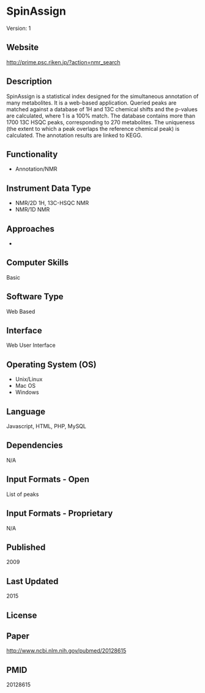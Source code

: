 # SpinAssign
Version: 1

## Website
http://prime.psc.riken.jp/?action=nmr_search

## Description
SpinAssign is a statistical index designed for the simultaneous annotation of many metabolites. It is a web-based application. Queried peaks are matched against a database of 1H and 13C chemical shifts and the p-values are calculated, where 1 is a 100% match. The database contains more than 1700 13C HSQC peaks, corresponding to 270 metabolites. The uniqueness (the extent to which a peak overlaps the reference chemical peak) is calculated. The annotation results are linked to KEGG.

## Functionality
- Annotation/NMR

## Instrument Data Type
- NMR/2D 1H, 13C-HSQC NMR
- NMR/1D NMR

## Approaches
-

## Computer Skills
Basic

## Software Type
Web Based

## Interface
Web User Interface

## Operating System (OS)
- Unix/Linux
- Mac OS
- Windows

## Language
Javascript, HTML, PHP, MySQL

## Dependencies
N/A

## Input Formats - Open
List of peaks

## Input Formats - Proprietary
N/A

## Published
2009

## Last Updated
2015

## License

## Paper
http://www.ncbi.nlm.nih.gov/pubmed/20128615

## PMID
20128615
